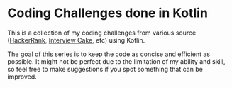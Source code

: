Coding Challenges done in Kotlin
======

This is a collection of my coding challenges from various source ([HackerRank](https://www.hackerrank.com/), [Interview Cake](https://www.interviewcake.com/), etc) using Kotlin.   
 
The goal of this series is to keep the code as concise and efficient as possible. It might not be perfect due to the limitation of my ability and skill, so feel free to make suggestions if 
you spot something that can be improved.
